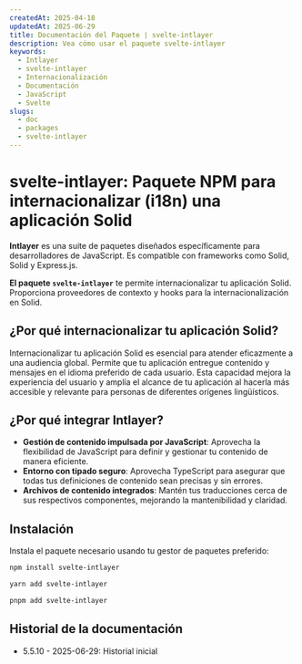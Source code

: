 ```yaml
---
createdAt: 2025-04-18
updatedAt: 2025-06-29
title: Documentación del Paquete | svelte-intlayer
description: Vea cómo usar el paquete svelte-intlayer
keywords:
  - Intlayer
  - svelte-intlayer
  - Internacionalización
  - Documentación
  - JavaScript
  - Svelte
slugs:
  - doc
  - packages
  - svelte-intlayer
---
```


# svelte-intlayer: Paquete NPM para internacionalizar (i18n) una aplicación Solid

**Intlayer** es una suite de paquetes diseñados específicamente para desarrolladores de JavaScript. Es compatible con frameworks como Solid, Solid y Express.js.

**El paquete `svelte-intlayer`** te permite internacionalizar tu aplicación Solid. Proporciona proveedores de contexto y hooks para la internacionalización en Solid.

## ¿Por qué internacionalizar tu aplicación Solid?

Internacionalizar tu aplicación Solid es esencial para atender eficazmente a una audiencia global. Permite que tu aplicación entregue contenido y mensajes en el idioma preferido de cada usuario. Esta capacidad mejora la experiencia del usuario y amplía el alcance de tu aplicación al hacerla más accesible y relevante para personas de diferentes orígenes lingüísticos.

## ¿Por qué integrar Intlayer?

- **Gestión de contenido impulsada por JavaScript**: Aprovecha la flexibilidad de JavaScript para definir y gestionar tu contenido de manera eficiente.
- **Entorno con tipado seguro**: Aprovecha TypeScript para asegurar que todas tus definiciones de contenido sean precisas y sin errores.
- **Archivos de contenido integrados**: Mantén tus traducciones cerca de sus respectivos componentes, mejorando la mantenibilidad y claridad.

## Instalación

Instala el paquete necesario usando tu gestor de paquetes preferido:

```bash packageManager="npm"
npm install svelte-intlayer
```

```bash packageManager="yarn"
yarn add svelte-intlayer
```

```bash packageManager="pnpm"
pnpm add svelte-intlayer
```

## Historial de la documentación

- 5.5.10 - 2025-06-29: Historial inicial
